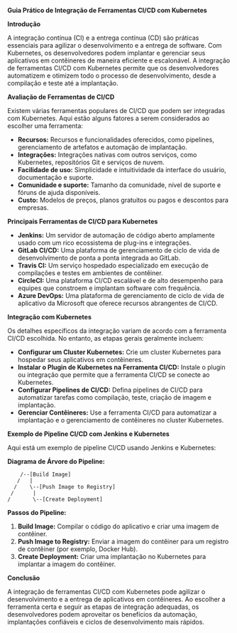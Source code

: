**Guia Prático de Integração de Ferramentas CI/CD com Kubernetes**

**Introdução**

A integração contínua (CI) e a entrega contínua (CD) são práticas essenciais para agilizar o desenvolvimento e a entrega de software. Com Kubernetes, os desenvolvedores podem implantar e gerenciar seus aplicativos em contêineres de maneira eficiente e escalonável. A integração de ferramentas CI/CD com Kubernetes permite que os desenvolvedores automatizem e otimizem todo o processo de desenvolvimento, desde a compilação e teste até a implantação.

**Avaliação de Ferramentas de CI/CD**

Existem várias ferramentas populares de CI/CD que podem ser integradas com Kubernetes. Aqui estão alguns fatores a serem considerados ao escolher uma ferramenta:

* **Recursos:** Recursos e funcionalidades oferecidos, como pipelines, gerenciamento de artefatos e automação de implantação.
* **Integrações:** Integrações nativas com outros serviços, como Kubernetes, repositórios Git e serviços de nuvem.
* **Facilidade de uso:** Simplicidade e intuitividade da interface do usuário, documentação e suporte.
* **Comunidade e suporte:** Tamanho da comunidade, nível de suporte e fóruns de ajuda disponíveis.
* **Custo:** Modelos de preços, planos gratuitos ou pagos e descontos para empresas.

**Principais Ferramentas de CI/CD para Kubernetes**

* **Jenkins:** Um servidor de automação de código aberto amplamente usado com um rico ecossistema de plug-ins e integrações.
* **GitLab CI/CD:** Uma plataforma de gerenciamento de ciclo de vida de desenvolvimento de ponta a ponta integrada ao GitLab.
* **Travis CI:** Um serviço hospedado especializado em execução de compilações e testes em ambientes de contêiner.
* **CircleCI:** Uma plataforma CI/CD escalável e de alto desempenho para equipes que constroem e implantam software com frequência.
* **Azure DevOps:** Uma plataforma de gerenciamento de ciclo de vida de aplicativo da Microsoft que oferece recursos abrangentes de CI/CD.

**Integração com Kubernetes**

Os detalhes específicos da integração variam de acordo com a ferramenta CI/CD escolhida. No entanto, as etapas gerais geralmente incluem:

* **Configurar um Cluster Kubernetes:** Crie um cluster Kubernetes para hospedar seus aplicativos em contêineres.
* **Instalar o Plugin de Kubernetes na Ferramenta CI/CD:** Instale o plugin ou integração que permite que a ferramenta CI/CD se conecte ao Kubernetes.
* **Configurar Pipelines de CI/CD:** Defina pipelines de CI/CD para automatizar tarefas como compilação, teste, criação de imagem e implantação.
* **Gerenciar Contêineres:** Use a ferramenta CI/CD para automatizar a implantação e o gerenciamento de contêineres no cluster Kubernetes.

**Exemplo de Pipeline CI/CD com Jenkins e Kubernetes**

Aqui está um exemplo de pipeline CI/CD usando Jenkins e Kubernetes:

**Diagrama de Árvore do Pipeline:**

```text
    /--[Build Image]
   /   |
  /    \--[Push Image to Registry]
 /      |
/       \--[Create Deployment]
```

**Passos do Pipeline:**

1. **Build Image:** Compilar o código do aplicativo e criar uma imagem de contêiner.
2. **Push Image to Registry:** Enviar a imagem do contêiner para um registro de contêiner (por exemplo, Docker Hub).
3. **Create Deployment:** Criar uma implantação no Kubernetes para implantar a imagem do contêiner.

**Conclusão**

A integração de ferramentas CI/CD com Kubernetes pode agilizar o desenvolvimento e a entrega de aplicativos em contêineres. Ao escolher a ferramenta certa e seguir as etapas de integração adequadas, os desenvolvedores podem aproveitar os benefícios da automação, implantações confiáveis e ciclos de desenvolvimento mais rápidos.